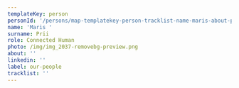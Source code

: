 ```yaml
---
templateKey: person
personId: '/persons/map-templatekey-person-tracklist-name-maris-about-personid-uuid-photo-img-maris-prii-png-label-our-people-role-connected-human-surname-prii-linkedin/'
name: 'Maris '
surname: Prii
role: Connected Human
photo: /img/img_2037-removebg-preview.png
about: ''
linkedin: ''
label: our-people
tracklist: ''
---
```

